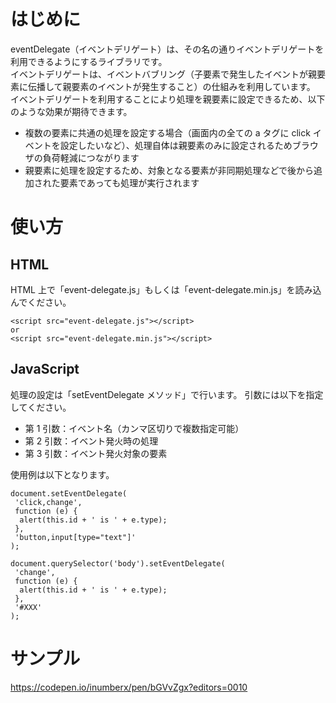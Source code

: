 # はじめに

eventDelegate（イベントデリゲート）は、その名の通りイベントデリゲートを利用できるようにするライブラリです。<br>
イベントデリゲートは、イベントバブリング（子要素で発生したイベントが親要素に伝播して親要素のイベントが発生すること）の仕組みを利用しています。<br>
イベントデリゲートを利用することにより処理を親要素に設定できるため、以下のような効果が期待できます。<br>

- 複数の要素に共通の処理を設定する場合（画面内の全ての a タグに click イベントを設定したいなど）、処理自体は親要素のみに設定されるためブラウザの負荷軽減につながります
- 親要素に処理を設定するため、対象となる要素が非同期処理などで後から追加された要素であっても処理が実行されます

# 使い方

## HTML

HTML 上で「event-delegate.js」もしくは「event-delegate.min.js」を読み込んでください。

```
<script src="event-delegate.js"></script>
or
<script src="event-delegate.min.js"></script>
```

## JavaScript

処理の設定は「setEventDelegate メソッド」で行います。
引数には以下を指定してください。

- 第 1 引数：イベント名（カンマ区切りで複数指定可能）
- 第 2 引数：イベント発火時の処理
- 第 3 引数：イベント発火対象の要素

使用例は以下となります。

```
document.setEventDelegate(
 'click,change',
 function (e) {
  alert(this.id + ' is ' + e.type);
 },
 'button,input[type="text"]'
);

document.querySelector('body').setEventDelegate(
 'change',
 function (e) {
  alert(this.id + ' is ' + e.type);
 },
 '#XXX'
);
```

# サンプル

https://codepen.io/inumberx/pen/bGVvZgx?editors=0010
